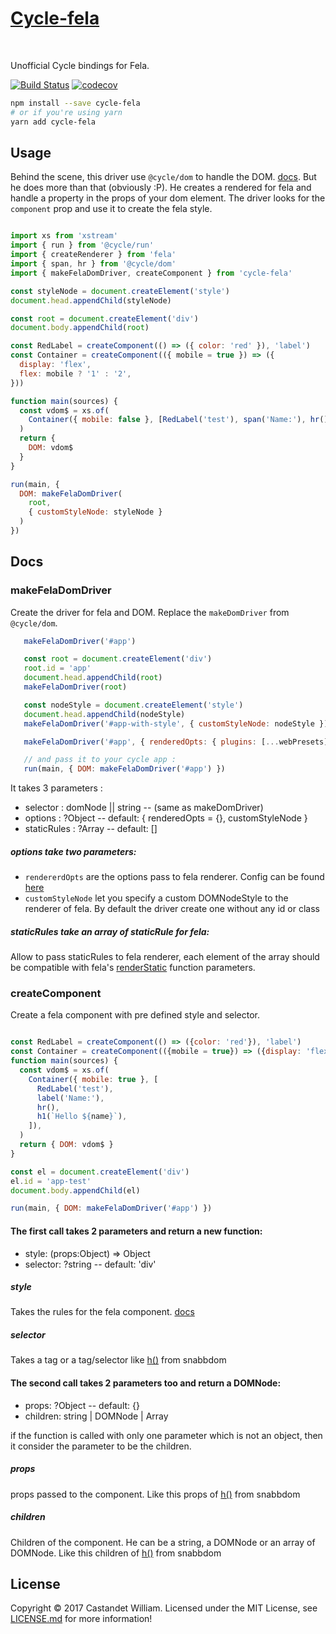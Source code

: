 <h1><a href="https://github.com/wcastand/cycle-fela">Cycle-fela</a></h1>
<br />

Unofficial Cycle bindings for Fela.

[![Build Status](https://travis-ci.org/wcastand/cycle-fela.svg?branch=master)](https://travis-ci.org/wcastand/cycle-fela) [![codecov](https://codecov.io/gh/wcastand/cycle-fela/branch/master/graph/badge.svg)](https://codecov.io/gh/wcastand/cycle-fela)

```sh
npm install --save cycle-fela
# or if you're using yarn
yarn add cycle-fela
```

## Usage

Behind the scene, this driver use `@cycle/dom` to handle the DOM. [docs](https://cycle.js.org/api/dom.html).
But he does more than that (obviously :P). He creates a rendered for fela and handle a property in the props of your dom element.
The driver looks for the `component` prop and use it to create the fela style.

```javascript

import xs from 'xstream'
import { run } from '@cycle/run'
import { createRenderer } from 'fela'
import { span, hr } from '@cycle/dom'
import { makeFelaDomDriver, createComponent } from 'cycle-fela'

const styleNode = document.createElement('style')
document.head.appendChild(styleNode)

const root = document.createElement('div')
document.body.appendChild(root)

const RedLabel = createComponent(() => ({ color: 'red' }), 'label')
const Container = createComponent(({ mobile = true }) => ({
  display: 'flex',
  flex: mobile ? '1' : '2',
}))

function main(sources) {
  const vdom$ = xs.of(
    Container({ mobile: false }, [RedLabel('test'), span('Name:'), hr(), span(`Hello`)]),
  )
  return {
    DOM: vdom$
  }
}

run(main, {
  DOM: makeFelaDomDriver(
    root,
    { customStyleNode: styleNode }
  )
})

```

## Docs

### makeFelaDomDriver

Create the driver for fela and DOM. Replace the `makeDomDriver` from `@cycle/dom`.

```javascript
   makeFelaDomDriver('#app')

   const root = document.createElement('div')
   root.id = 'app'
   document.head.appendChild(root)
   makeFelaDomDriver(root)

   const nodeStyle = document.createElement('style')
   document.head.appendChild(nodeStyle)
   makeFelaDomDriver('#app-with-style', { customStyleNode: nodeStyle })

   makeFelaDomDriver('#app', { renderedOpts: { plugins: [...webPresets] } })

   // and pass it to your cycle app :
   run(main, { DOM: makeFelaDomDriver('#app') })
```

It takes 3 parameters :
- selector : domNode || string -- (same as makeDomDriver)
- options : ?Object -- default: { renderedOpts = {}, customStyleNode }
- staticRules : ?Array -- default: []

##### options take two parameters: 
- `rendererdOpts` are the options pass to fela renderer. Config can be found [here](http://fela.js.org/docs/api/fela/createRenderer.html)
- `customStyleNode` let you specify a custom DOMNodeStyle to the renderer of fela. By default the driver create one without any id or class

##### staticRules take an array of staticRule for fela:

Allow to pass staticRules to fela renderer, each element of the array should be compatible with fela's [renderStatic](http://fela.js.org/docs/api/fela/Renderer.html#renderstaticstyle-reference) function parameters.

### createComponent

Create a fela component with pre defined style and selector.

```javascript

const RedLabel = createComponent(() => ({color: 'red'}), 'label')
const Container = createComponent(({mobile = true}) => ({display: 'flex', flex: mobile ? '1' : '2'}))
function main(sources) {
  const vdom$ = xs.of(
    Container({ mobile: true }, [
      RedLabel('test'),
      label('Name:'),
      hr(),
      h1(`Hello ${name}`),
    ]),
  )
  return { DOM: vdom$ }
}

const el = document.createElement('div')
el.id = 'app-test'
document.body.appendChild(el)

run(main, { DOM: makeFelaDomDriver('#app') })
```

#### The first call takes 2 parameters and return a new function:
- style: (props:Object) => Object
- selector: ?string -- default: 'div'

##### style 

Takes the rules for the fela component. [docs](http://fela.js.org/docs/basics/Rules.html)

##### selector

Takes a tag or a tag/selector like [h()](https://github.com/snabbdom/snabbdom#snabbdomh) from snabbdom


#### The second call takes 2 parameters too and return a DOMNode:
- props: ?Object -- default: {}
- children: string | DOMNode | Array<DOMNode>

if the function is called with only one parameter which is not an object, then it consider the parameter to be the children.

##### props

props passed to the component.
Like this props of [h()](https://github.com/snabbdom/snabbdom#snabbdomh) from snabbdom

##### children

Children of the component. He can be a string, a DOMNode or an array of DOMNode.
Like this children of [h()](https://github.com/snabbdom/snabbdom#snabbdomh) from snabbdom


## License

Copyright © 2017 Castandet William. Licensed under the MIT License, see [LICENSE.md](LICENSE.md) for more information!